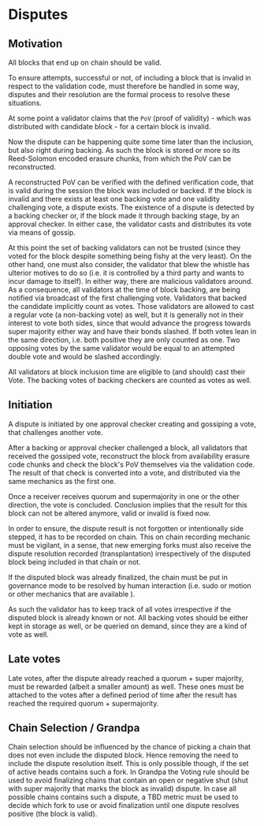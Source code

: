 # Disputes

## Motivation

All blocks that end up on chain should be valid.

To ensure attempts, successful or not, of including
a block that is invalid in respect to the validation code, must therefore be handled in some way, disputes and their resolution are the formal process to resolve these situations.

At some point a validator claims that the `PoV` (proof of validity) - which was distributed with candidate block - for a certain block is invalid.

Now the dispute can be happening quite some time later than the inclusion, but also right during backing. As such the block is stored or more so its Reed-Solomon encoded erasure chunks, from which the
PoV can be reconstructed.

A reconstructed PoV can be verified with the defined verification code, that is valid during the session the block was included or backed.
If the block is invalid and there exists at least one backing vote and one validity challenging vote, a dispute exists.
The existence of a dispute is detected by a backing checker
or, if the block made it through backing stage, by an approval checker.
In either case, the validator casts and distributes its vote via means of gossip.

At this point the set of backing validators can not be trusted (since they voted for the block despite something being
fishy at the very least). On the other hand, one must also consider, the validator that blew the whistle has ulterior motives
to do so (i.e. it is controlled by a third party and wants to incur damage to itself).
In either way, there are malicious validators around.
As a consequence, all validators at the time of block backing, are being notified via broadcast of
the first challenging vote.
Validators that backed the candidate implicitly count as votes. Those validators are allowed to cast
a regular vote (a non-backing vote) as well, but it is generally not in their interest to vote both sides, since that would
advance the progress towards super majority either way and have their bonds slashed.
If both votes lean in the same direction, i.e. both positive they are only counted as one.
Two opposing votes by the same validator would be equal to an attempted double vote and would be slashed accordingly.

All validators at block inclusion time are eligible to (and should) cast their Vote. The backing votes of backing checkers
are counted as votes as well.

## Initiation

A dispute is initiated by one approval checker creating and gossiping a vote, that challenges another vote.

After a backing or approval checker challenged a block, all validators that received the gossiped vote, reconstruct the block
from availability erasure code chunks and check the block's PoV themselves via the validation code.
The result of that check is converted into a vote, and distributed via the same mechanics as the first one.

Once a receiver receives quorum and supermajority in one or the other direction, the
vote is concluded.
Conclusion implies that the result for this block can not be altered anymore, valid or invalid is fixed now.

In order to ensure, the dispute result is not forgotten or intentionally side stepped, it has to be recorded on chain.
This on chain recording mechanic must be vigilant, in a sense, that new emerging forks
must also receive the dispute resolution recorded (transplantation) irrespectively of the disputed block being included in that chain or not.

If the disputed block was already finalized, the chain must be put in governance mode to be resolved by human interaction
(i.e. sudo or motion or other mechanics that are available ).

As such the validator has to keep track of all votes irrespective if the disputed block is already known or not.
All backing votes should be either kept in storage as well, or be queried on demand, since they are a kind of vote
as well.

## Late votes

Late votes, after the dispute already reached a quorum + super majority, must be rewarded (albeit a smaller amount) as well.
These ones must be attached to the votes after a defined period of time after the result has reached
the required quorum + supermajority.

## Chain Selection / Grandpa

Chain selection should be influenced by the chance of picking a chain that does not even include the disputed block.
Hence removing the need to include the dispute resolution itself.
This is only possible though, if the set of active heads contains such a fork.
In Grandpa the Voting rule should be used to avoid finalizing chains that contain an open or negative shut (shut with super majority that marks the block as invalid) dispute.
In case all possible chains contains such a dispute, a TBD metric must be used to decide which fork to use or avoid finalization until one dispute resolves positive (the
block is valid).
